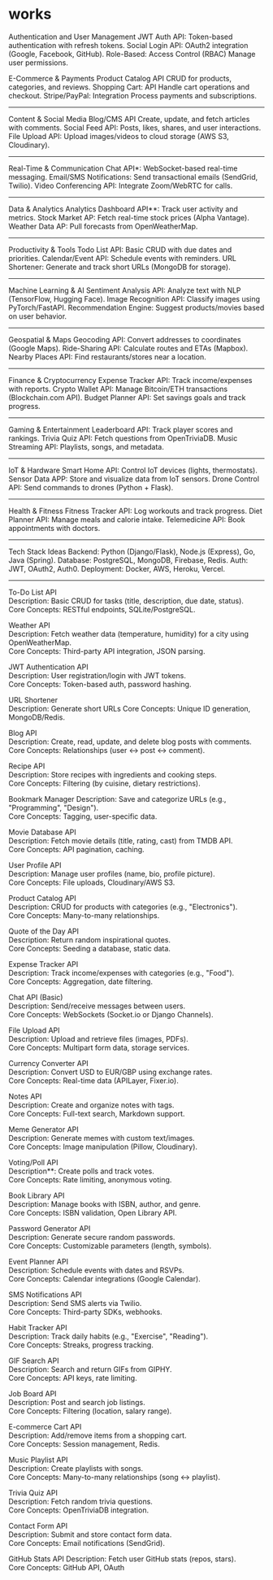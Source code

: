 # works

Authentication and User Management
JWT Auth API: Token-based authentication with refresh tokens.
Social Login API: OAuth2 integration (Google, Facebook, GitHub).
Role-Based: Access Control (RBAC) Manage user permissions.

E-Commerce & Payments
Product Catalog API CRUD for products, categories, and reviews.
Shopping Cart: API Handle cart operations and checkout.
Stripe/PayPal: Integration Process payments and subscriptions.

---

Content & Social Media
  Blog/CMS API Create, update, and fetch articles with comments.
Social Feed API: Posts, likes, shares, and user interactions.
File Upload API: Upload images/videos to cloud storage (AWS S3, Cloudinary).

---

Real-Time & Communication
Chat API*: WebSocket-based real-time messaging.
Email/SMS Notifications: Send transactional emails (SendGrid, Twilio).
Video Conferencing API: Integrate Zoom/WebRTC for calls.

---

Data & Analytics
Analytics Dashboard API**: Track user activity and metrics.
Stock Market AP: Fetch real-time stock prices (Alpha Vantage).
Weather Data AP: Pull forecasts from OpenWeatherMap.

---
Productivity & Tools
Todo List API: Basic CRUD with due dates and priorities.
Calendar/Event API: Schedule events with reminders.
URL Shortener: Generate and track short URLs (MongoDB for storage).

---
Machine Learning & AI
Sentiment Analysis API: Analyze text with NLP (TensorFlow, Hugging Face).
Image Recognition API: Classify images using PyTorch/FastAPI.
  Recommendation Engine: Suggest products/movies based on user behavior.

---

Geospatial & Maps
Geocoding API: Convert addresses to coordinates (Google Maps).
Ride-Sharing API: Calculate routes and ETAs (Mapbox).
Nearby Places API: Find restaurants/stores near a location.

---

Finance & Cryptocurrency
Expense Tracker API: Track income/expenses with reports.
Crypto Wallet API: Manage Bitcoin/ETH transactions (Blockchain.com API).
Budget Planner API: Set savings goals and track progress.

---

Gaming & Entertainment
Leaderboard API: Track player scores and rankings.
Trivia Quiz API: Fetch questions from OpenTriviaDB.
Music Streaming API: Playlists, songs, and metadata.

---

IoT & Hardware
Smart Home API: Control IoT devices (lights, thermostats).
Sensor Data APP: Store and visualize data from IoT sensors.
Drone Control API: Send commands to drones (Python + Flask).

---

Health & Fitness
  Fitness Tracker API: Log workouts and track progress.
  Diet Planner API: Manage meals and calorie intake.
Telemedicine API: Book appointments with doctors.

---

Tech Stack Ideas
Backend: Python (Django/Flask), Node.js (Express), Go, Java (Spring).
Database: PostgreSQL, MongoDB, Firebase, Redis.
Auth: JWT, OAuth2, Auth0.
Deployment: Docker, AWS, Heroku, Vercel.

---

To-Do List API  
Description: Basic CRUD for tasks (title, description, due date, status).  
Core Concepts: RESTful endpoints, SQLite/PostgreSQL.

Weather API  
Description: Fetch weather data (temperature, humidity) for a city using OpenWeatherMap.  
Core Concepts: Third-party API integration, JSON parsing.

JWT Authentication API  
Description: User registration/login with JWT tokens.  
Core Concepts: Token-based auth, password hashing.

URL Shortener  
Description: Generate short URLs
Core Concepts: Unique ID generation, MongoDB/Redis.

Blog API  
Description: Create, read, update, and delete blog posts with comments.  
Core Concepts: Relationships (user ↔ post ↔ comment).

Recipe API  
Description: Store recipes with ingredients and cooking steps.  
Core Concepts: Filtering (by cuisine, dietary restrictions).

Bookmark Manager
Description: Save and categorize URLs (e.g., "Programming", "Design").  
Core Concepts: Tagging, user-specific data.

Movie Database API  
Description: Fetch movie details (title, rating, cast) from TMDB API.  
Core Concepts: API pagination, caching.

User Profile API  
Description: Manage user profiles (name, bio, profile picture).  
Core Concepts: File uploads, Cloudinary/AWS S3.

Product Catalog API  
Description: CRUD for products with categories (e.g., "Electronics").  
Core Concepts: Many-to-many relationships.

Quote of the Day API  
Description: Return random inspirational quotes.  
Core Concepts: Seeding a database, static data.

Expense Tracker API  
Description: Track income/expenses with categories (e.g., "Food").  
Core Concepts: Aggregation, date filtering.

Chat API (Basic)  
Description: Send/receive messages between users.  
Core Concepts: WebSockets (Socket.io or Django Channels).

File Upload API  
Description: Upload and retrieve files (images, PDFs).  
Core Concepts: Multipart form data, storage services.

Currency Converter API  
Description: Convert USD to EUR/GBP using exchange rates.  
Core Concepts: Real-time data (APILayer, Fixer.io).

 Notes API  
Description: Create and organize notes with tags.  
Core Concepts: Full-text search, Markdown support.

Meme Generator API  
Description: Generate memes with custom text/images.  
Core Concepts: Image manipulation (Pillow, Cloudinary).

Voting/Poll API  
Description**: Create polls and track votes.  
Core Concepts: Rate limiting, anonymous voting.

Book Library API  
Description: Manage books with ISBN, author, and genre.  
Core Concepts: ISBN validation, Open Library API.

Password Generator API  
Description: Generate secure random passwords.  
Core Concepts: Customizable parameters (length, symbols).

Event Planner API  
Description: Schedule events with dates and RSVPs.  
Core Concepts: Calendar integrations (Google Calendar).

SMS Notifications API  
Description: Send SMS alerts via Twilio.  
Core Concepts: Third-party SDKs, webhooks.

Habit Tracker API  
Description: Track daily habits (e.g., "Exercise", "Reading").  
Core Concepts: Streaks, progress tracking.

GIF Search API  
Description: Search and return GIFs from GIPHY.  
Core Concepts: API keys, rate limiting.

Job Board API  
Description: Post and search job listings.  
Core Concepts: Filtering (location, salary range).

E-commerce Cart API  
Description: Add/remove items from a shopping cart.  
Core Concepts: Session management, Redis.

Music Playlist API  
Description: Create playlists with songs.  
Core Concepts: Many-to-many relationships (song ↔ playlist).

Trivia Quiz API  
Description: Fetch random trivia questions.  
Core Concepts: OpenTriviaDB integration.

Contact Form API  
Description: Submit and store contact form data.  
Core Concepts: Email notifications (SendGrid).

GitHub Stats API
Description: Fetch user GitHub stats (repos, stars).  
Core Concepts: GitHub API, OAuth
